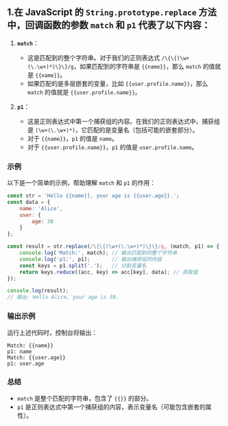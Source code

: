 ## 1.在 JavaScript 的 `String.prototype.replace` 方法中，回调函数的参数 `match` 和 `p1` 代表了以下内容：

1. **`match`**：
   - 这是匹配到的整个字符串。对于我们的正则表达式 `/\{\{(\w+(\.\w+)*)\}\}/g`，如果匹配到的字符串是 `{{name}}`，那么 `match` 的值就是 `{{name}}`。
   - 如果匹配的是多层嵌套的变量，比如 `{{user.profile.name}}`，那么 `match` 的值就是 `{{user.profile.name}}`。

2. **`p1`**：
   - 这是正则表达式中第一个捕获组的内容。在我们的正则表达式中，捕获组是 `(\w+(\.\w+)*)`，它匹配的是变量名（包括可能的嵌套部分）。
   - 对于 `{{name}}`，`p1` 的值是 `name`。
   - 对于 `{{user.profile.name}}`，`p1` 的值是 `user.profile.name`。

### 示例

以下是一个简单的示例，帮助理解 `match` 和 `p1` 的作用：

```javascript
const str = 'Hello {{name}}, your age is {{user.age}}.';
const data = {
    name: 'Alice',
    user: {
        age: 30
    }
};

const result = str.replace(/\{\{(\w+(\.\w+)*)\}\}/g, (match, p1) => {
    console.log('Match:', match); // 输出匹配到的整个字符串
    console.log('p1:', p1);       // 输出捕获组的内容
    const keys = p1.split('.');   // 分割变量名
    return keys.reduce((acc, key) => acc[key], data); // 获取值
});

console.log(result); 
// 输出: Hello Alice, your age is 30.
```

### 输出示例

运行上述代码时，控制台将输出：

```
Match: {{name}}
p1: name
Match: {{user.age}}
p1: user.age
```

### 总结

- `match` 是整个匹配的字符串，包含了 `{{}}` 的部分。
- `p1` 是正则表达式中第一个捕获组的内容，表示变量名（可能包含嵌套的属性）。